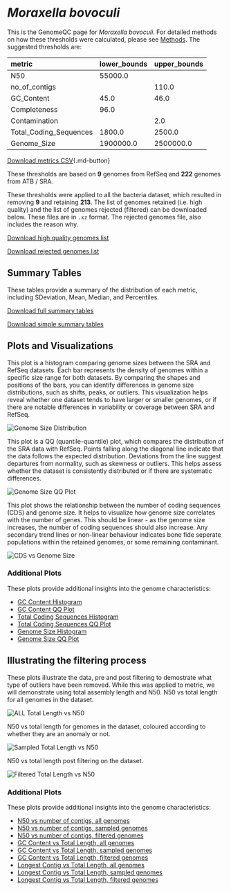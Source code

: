 # *Moraxella bovoculi*

This is the GenomeQC page for *Moraxella bovoculi*. For detailed methods on how these thresholds were calculated, please see [Methods](../../methods.md).
The suggested thresholds are: 

| metric                 | lower_bounds   | upper_bounds   |
|:-----------------------|:---------------|:---------------|
| N50                    | 55000.0        |                |
| no_of_contigs          |                | 110.0          |
| GC_Content             | 45.0           | 46.0           |
| Completeness           | 96.0           |                |
| Contamination          |                | 2.0            |
| Total_Coding_Sequences | 1800.0         | 2500.0         |
| Genome_Size            | 1900000.0      | 2500000.0      |

[Download metrics CSV](Moraxella_bovoculi_metrics.csv){.md-button}


These thresholds are based on **9** genomes from RefSeq and **222** genomes from ATB / SRA.

These thresholds were applied to all the bacteria dataset, which resulted in removing **9** and retaining **213**.
The list of genomes retained (i.e. high quality) and the list of genomes rejected (filtered) can be downloaded below. These files are in `.xz` format. The rejected genomes file, also includes the reason why.

[Download high quality genomes list](Moraxella_bovoculi_high_quality_genomes.csv.xz)


[Download rejected genomes list](Moraxella_bovoculi_filtered_out_genomes.csv.xz)



## Summary Tables
These tables provide a summary of the distribution of each metric, including SDeviation, Mean, Median, and Percentiles.

[Download full summary tables](summary.csv)

[Download simple summary tables](selected_summary.csv)

## Plots and Visualizations

This plot is a histogram comparing genome sizes between the SRA and RefSeq datasets. Each bar represents the density of genomes within a specific size range for both datasets. By comparing the shapes and positions of the bars, you can identify differences in genome size distributions, such as shifts, peaks, or outliers. This visualization helps reveal whether one dataset tends to have larger or smaller genomes, or if there are notable differences in variability or coverage between SRA and RefSeq.

![Genome Size Distribution](Genome_Size_refseq_histogram_kde.png)

This plot is a QQ (quantile-quantile) plot, which compares the distribution of the SRA data with RefSeq. Points falling along the diagonal line indicate that the data follows the expected distribution. Deviations from the line suggest departures from normality, such as skewness or outliers. This helps assess whether the dataset is consistently distributed or if there are systematic differences.

![Genome Size QQ Plot](Genome_Size_refseq_qqplot.png)

This plot shows the relationship between the number of coding sequences (CDS) and genome size. It helps to visualize how genome size correlates with the number of genes. This should be linear - as the genome size increases, the number of coding sequences should also increase. Any secondary trend lines or non-linear behaviour indicates bone fide seperate populations within the retained genomes, or some remaining contaminant. 

![CDS vs Genome Size](Moraxella_bovoculi_CDS_vs_Genome_Size.png)

### Additional Plots

These plots provide additional insights into the genome characteristics:

- [GC Content Histogram](GC_Content_refseq_histogram_kde.png)
- [GC Content QQ Plot](GC_Content_refseq_qqplot.png)
- [Total Coding Sequences Histogram](Total_Coding_Sequences_refseq_histogram_kde.png)
- [Total Coding Sequences QQ Plot](Total_Coding_Sequences_refseq_qqplot.png)
- [Genome Size Histogram](Genome_Size_refseq_histogram_kde.png)
- [Genome Size QQ Plot](Genome_Size_refseq_qqplot.png)
## Illustrating the filtering process
These plots illustrate the data, pre and post filtering to demostrate what type of outliers have been removed. While this was applied to metric, we will demonstrate using total assembly length and N50.
N50 vs total length for all genomes in the dataset.

![ALL Total Length vs N50](Moraxella_bovoculi_all_total_length_N50.png)

N50 vs total length for genomes in the dataset, coloured according to whether they are an anomaly or not.

![Sampled Total Length vs N50](Moraxella_bovoculi_sample_total_length_N50.png)

N50 vs total length post filtering on the dataset.

![Filtered Total Length vs N50](Moraxella_bovoculi_filt_total_length_N50.png)

### Additional Plots

These plots provide additional insights into the genome characteristics:

- [N50 vs number of contigs, all genomes](Moraxella_bovoculi_all_N50_number.png)
- [N50 vs number of contigs, sampled genomes](Moraxella_bovoculi_sample_N50_number.png)
- [N50 vs number of contigs, filtered genomes](Moraxella_bovoculi_filt_N50_number.png)
- [GC Content vs Total Length, all genomes](Moraxella_bovoculi_all_total_length_GC_Content.png)
- [GC Content vs Total Length, sampled genomes](Moraxella_bovoculi_sample_total_length_GC_Content.png)
- [GC Content vs Total Length, filtered genomes](Moraxella_bovoculi_filt_total_length_GC_Content.png)
- [Longest Contig vs Total Length, all genomes](Moraxella_bovoculi_all_total_length_longest.png)
- [Longest Contig vs Total Length, sampled genomes](Moraxella_bovoculi_sample_total_length_longest.png)
- [Longest Contig vs Total Length, filtered genomes](Moraxella_bovoculi_filt_total_length_longest.png)
